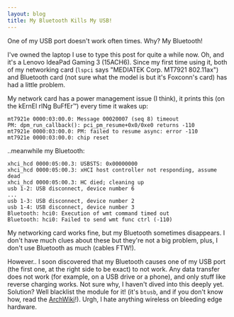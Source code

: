 ```yaml
---
layout: blog
title: My Bluetooth Kills My USB!
---
```


One of my USB port doesn't work often times. Why? My Bluetooth!

I've owned the laptop I use to type this post for quite a while now. Oh, and it's a Lenovo IdeaPad Gaming 3 (15ACH6). Since my first time using it, both of my networking card (`lspci` says "MEDIATEK Corp. MT7921 802.11ax") and Bluetooth card (not sure what the model is but it's Foxconn's card) has had a little problem. 

My network card has a power management issue (I think), it prints this (on the kErnEl rINg BuFfEr™) every time it wakes up:

```text
mt7921e 0000:03:00.0: Message 00020007 (seq 8) timeout
PM: dpm_run_callback(): pci_pm_resume+0x0/0xe0 returns -110
mt7921e 0000:03:00.0: PM: failed to resume async: error -110
mt7921e 0000:03:00.0: chip reset
```

..meanwhile my Bluetooth:


```text
xhci_hcd 0000:05:00.3: USBSTS: 0x00000000
xhci_hcd 0000:05:00.3: xHCI host controller not responding, assume dead
xhci_hcd 0000:05:00.3: HC died; cleaning up
usb 1-2: USB disconnect, device number 6
...
usb 1-3: USB disconnect, device number 2
usb 1-4: USB disconnect, device number 3
Bluetooth: hci0: Execution of wmt command timed out
Bluetooth: hci0: Failed to send wmt func ctrl (-110)
```

My networking card works fine, but my Bluetooth sometimes disappears. I don't have much clues about these but they're not a big problem, plus, I don't use Bluetooth as much (cables FTW!). 

However.. I soon discovered that my Bluetooth causes one of my USB port (the first one, at the right side to be exact) to not work. Any data transfer does not work (for example, on a USB drive or a phone), and only stuff like reverse charging works. Not sure why, I haven't dived into this deeply yet. Solution? Well blacklist the module for it! (it's `btusb`, and if you don't know how, read the [ArchWiki](https://wiki.archlinux.org/title/Kernel_module#Blacklisting)!). Urgh, I hate anything wireless on bleeding edge hardware.
